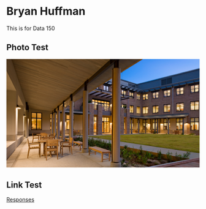 # Bryan Huffman

This is for Data 150

## Photo Test

![](soe-terrace-twilight.jpg)

## Link Test

[Responses](Readings.md)
